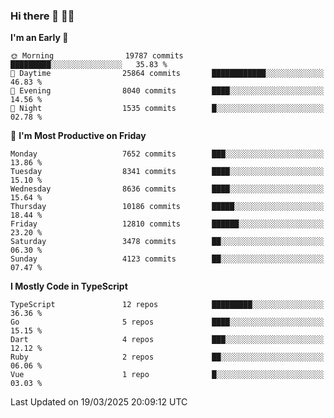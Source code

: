 ### Hi there 👋 🧑‍💻



<!--START_SECTION:waka-->
**I'm an Early 🐤** 

```text
🌞 Morning                19787 commits       █████████░░░░░░░░░░░░░░░░   35.83 % 
🌆 Daytime                25864 commits       ████████████░░░░░░░░░░░░░   46.83 % 
🌃 Evening                8040 commits        ████░░░░░░░░░░░░░░░░░░░░░   14.56 % 
🌙 Night                  1535 commits        █░░░░░░░░░░░░░░░░░░░░░░░░   02.78 % 
```
📅 **I'm Most Productive on Friday** 

```text
Monday                   7652 commits        ███░░░░░░░░░░░░░░░░░░░░░░   13.86 % 
Tuesday                  8341 commits        ████░░░░░░░░░░░░░░░░░░░░░   15.10 % 
Wednesday                8636 commits        ████░░░░░░░░░░░░░░░░░░░░░   15.64 % 
Thursday                 10186 commits       █████░░░░░░░░░░░░░░░░░░░░   18.44 % 
Friday                   12810 commits       ██████░░░░░░░░░░░░░░░░░░░   23.20 % 
Saturday                 3478 commits        ██░░░░░░░░░░░░░░░░░░░░░░░   06.30 % 
Sunday                   4123 commits        ██░░░░░░░░░░░░░░░░░░░░░░░   07.47 % 
```


**I Mostly Code in TypeScript** 

```text
TypeScript               12 repos            █████████░░░░░░░░░░░░░░░░   36.36 % 
Go                       5 repos             ████░░░░░░░░░░░░░░░░░░░░░   15.15 % 
Dart                     4 repos             ███░░░░░░░░░░░░░░░░░░░░░░   12.12 % 
Ruby                     2 repos             ██░░░░░░░░░░░░░░░░░░░░░░░   06.06 % 
Vue                      1 repo              █░░░░░░░░░░░░░░░░░░░░░░░░   03.03 % 
```




 Last Updated on 19/03/2025 20:09:12 UTC
<!--END_SECTION:waka-->


